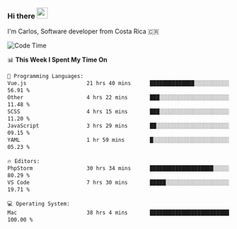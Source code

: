 ### Hi there <img src="https://media.giphy.com/media/hvRJCLFzcasrR4ia7z/giphy.gif" width="25px" height="25px">

I'm Carlos, Software developer from Costa Rica 🇨🇷

[//]: # (<a href="https://app.daily.dev/carum98"><img src="https://github.com/carum98/carum98/blob/main/devcard.svg" width="400" alt="Carlos Umaña Acevedo's Dev Card"/></a>)


<!--START_SECTION:waka-->
![Code Time](http://img.shields.io/badge/Code%20Time-12%2C046%20hrs%2010%20mins-blue)

📊 **This Week I Spent My Time On** 

```text
💬 Programming Languages: 
Vue.js                   21 hrs 40 mins      ██████████████░░░░░░░░░░░   56.91 % 
Other                    4 hrs 22 mins       ███░░░░░░░░░░░░░░░░░░░░░░   11.48 % 
SCSS                     4 hrs 15 mins       ███░░░░░░░░░░░░░░░░░░░░░░   11.20 % 
JavaScript               3 hrs 29 mins       ██░░░░░░░░░░░░░░░░░░░░░░░   09.15 % 
YAML                     1 hr 59 mins        █░░░░░░░░░░░░░░░░░░░░░░░░   05.23 % 

🔥 Editors: 
PhpStorm                 30 hrs 34 mins      ████████████████████░░░░░   80.29 % 
VS Code                  7 hrs 30 mins       █████░░░░░░░░░░░░░░░░░░░░   19.71 % 

💻 Operating System: 
Mac                      38 hrs 4 mins       █████████████████████████   100.00 % 
```


<!--END_SECTION:waka-->
